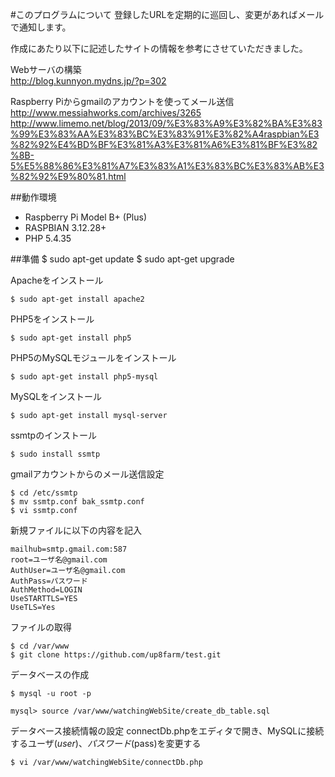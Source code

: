 #このプログラムについて
登録したURLを定期的に巡回し、変更があればメールで通知します。

作成にあたり以下に記述したサイトの情報を参考にさせていただきました。

Webサーバの構築  
<http://blog.kunnyon.mydns.jp/?p=302>

Raspberry Piからgmailのアカウントを使ってメール送信  
<http://www.messiahworks.com/archives/3265>  
<http://www.limemo.net/blog/2013/09/%E3%83%A9%E3%82%BA%E3%83%99%E3%83%AA%E3%83%BC%E3%83%91%E3%82%A4raspbian%E3%82%92%E4%BD%BF%E3%81%A3%E3%81%A6%E3%81%BF%E3%82%8B-5%E5%88%86%E3%81%A7%E3%83%A1%E3%83%BC%E3%83%AB%E3%82%92%E9%80%81.html>

##動作環境

* Raspberry Pi Model B+ (Plus)
* RASPBIAN 3.12.28+
* PHP 5.4.35

##準備
    $ sudo apt-get update
    $ sudo apt-get upgrade

Apacheをインストール

    $ sudo apt-get install apache2

PHP5をインストール

    $ sudo apt-get install php5
    
PHP5のMySQLモジュールをインストール

    $ sudo apt-get install php5-mysql
    
MySQLをインストール

    $ sudo apt-get install mysql-server

ssmtpのインストール

    $ sudo install ssmtp


gmailアカウントからのメール送信設定

    $ cd /etc/ssmtp
    $ mv ssmtp.conf bak_ssmtp.conf
    $ vi ssmtp.conf
    
新規ファイルに以下の内容を記入
    
    mailhub=smtp.gmail.com:587
    root=ユーザ名@gmail.com
    AuthUser=ユーザ名@gmail.com
    AuthPass=パスワード
    AuthMethod=LOGIN
    UseSTARTTLS=YES
    UseTLS=Yes

ファイルの取得

    $ cd /var/www
    $ git clone https://github.com/up8farm/test.git
    
データベースの作成

    $ mysql -u root -p
    
    mysql> source /var/www/watchingWebSite/create_db_table.sql
    
データベース接続情報の設定
connectDb.phpをエディタで開き、MySQLに接続するユーザ($user)、パスワード($pass)を変更する
    
    $ vi /var/www/watchingWebSite/connectDb.php
